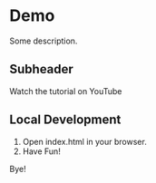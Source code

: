# Demo

Some description.

## Subheader

Watch the tutorial on YouTube

## Local Development

1. Open index.html in your browser.
2. Have Fun!

Bye!
